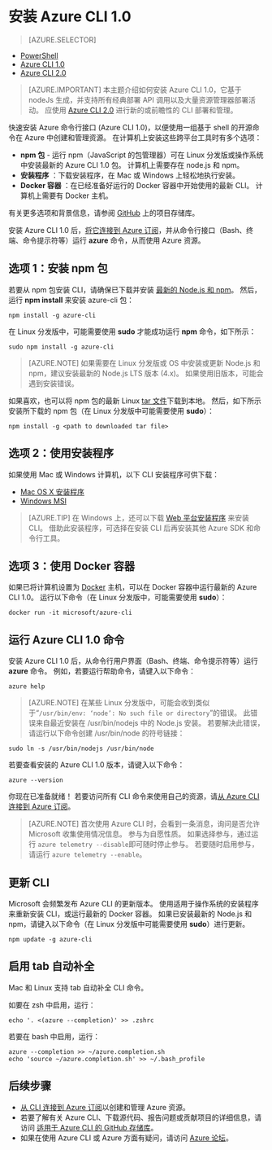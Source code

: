 <properties
    pageTitle="安装 Azure CLI 1.0 | Azure"
    description="安装适用于 Mac、Linux 和 Windows 的 Azure CLI 1.0 即可使用 Azure 服务"
    editor=""
    manager="timlt"
    documentationcenter=""
    author="squillace"
    services="virtual-machines-linux,virtual-network,storage,azure-resource-manager"
    tags="azure-resource-manager,azure-service-management"
    translationtype="Human Translation" />
 
<tags
    ms.assetid="bdb776c8-7a76-4f3a-887c-236b4fffee10"
    ms.service="multiple"
    ms.workload="multiple"
    ms.tgt_pltfrm="command-line-interface"
    ms.devlang="na"
    ms.topic="article"
    ms.date="03/20/2017"
    wacn.date="04/17/2017"
    ms.author="rasquill"
    ms.sourcegitcommit="7cc8d7b9c616d399509cd9dbdd155b0e9a7987a8"
    ms.openlocfilehash="dd572eaa992332aee52b50b74a375ee3f9a43012"
    ms.lasthandoff="04/07/2017" />

# <a name="install-the-azure-cli-10"></a>安装 Azure CLI 1.0
> [AZURE.SELECTOR]
- [PowerShell](/documentation/articles/powershell-install-configure/)
- [Azure CLI 1.0](/documentation/articles/cli-install-nodejs/)
- [Azure CLI 2.0](https://docs.microsoft.com/zh-cn/cli/azure/install-azure-cli/)

> [AZURE.IMPORTANT]
> 本主题介绍如何安装 Azure CLI 1.0，它基于 nodeJs 生成，并支持所有经典部署 API 调用以及大量资源管理器部署活动。 应使用 [Azure CLI 2.0](https://docs.microsoft.com/zh-cn/cli/azure/overview) 进行新的或前瞻性的 CLI 部署和管理。

快速安装 Azure 命令行接口 (Azure CLI 1.0)，以便使用一组基于 shell 的开源命令在 Azure 中创建和管理资源。 在计算机上安装这些跨平台工具时有多个选项：

- **npm 包** - 运行 npm（JavaScript 的包管理器）可在 Linux 分发版或操作系统中安装最新的 Azure CLI 1.0 包。 计算机上需要存在 node.js 和 npm。
- **安装程序** ：下载安装程序，在 Mac 或 Windows 上轻松地执行安装。
- **Docker 容器** ：在已经准备好运行的 Docker 容器中开始使用的最新 CLI。 计算机上需要有 Docker 主机。

有关更多选项和背景信息，请参阅 [GitHub](https://github.com/azure/azure-xplat-cli) 上的项目存储库。

安装 Azure CLI 1.0 后，[将它连接到 Azure 订阅](/documentation/articles/xplat-cli-connect/)，并从命令行接口（Bash、终端、命令提示符等）运行 **azure** 命令，从而使用 Azure 资源。

## <a name="option-1-install-an-npm-package"></a>选项 1：安装 npm 包
若要从 npm 包安装 CLI，请确保已下载并安装 [最新的 Node.js 和 npm](https://nodejs.org/en/download/package-manager/)。 然后，运行 **npm install** 来安装 azure-cli 包：

    npm install -g azure-cli

在 Linux 分发版中，可能需要使用 **sudo** 才能成功运行 **npm** 命令，如下所示：

    sudo npm install -g azure-cli

> [AZURE.NOTE]
> 如果需要在 Linux 分发版或 OS 中安装或更新 Node.js 和 npm，建议安装最新的 Node.js LTS 版本 (4.x)。 如果使用旧版本，可能会遇到安装错误。

如果喜欢，也可以将 npm 包的最新 Linux [tar 文件][linux-installer]下载到本地。 然后，如下所示安装所下载的 npm 包（在 Linux 分发版中可能需要使用 **sudo**）：

    npm install -g <path to downloaded tar file>

## <a name="option-2-use-an-installer"></a>选项 2：使用安装程序
如果使用 Mac 或 Windows 计算机，以下 CLI 安装程序可供下载：

- [Mac OS X 安装程序][mac-installer]
- [Windows MSI][windows-installer]

> [AZURE.TIP]
> 在 Windows 上，还可以下载 [Web 平台安装程序](https://go.microsoft.com/?linkid=9828653) 来安装 CLI。 借助此安装程序，可选择在安装 CLI 后再安装其他 Azure SDK 和命令行工具。

## <a name="option-3-use-a-docker-container"></a>选项 3：使用 Docker 容器
如果已将计算机设置为 [Docker](https://docs.docker.com/engine/understanding-docker/) 主机，可以在 Docker 容器中运行最新的 Azure CLI 1.0。 运行以下命令（在 Linux 分发版中，可能需要使用 **sudo**）：

    docker run -it microsoft/azure-cli

## <a name="run-azure-cli-10-commands"></a>运行 Azure CLI 1.0 命令
安装 Azure CLI 1.0 后，从命令行用户界面（Bash、终端、命令提示符等）运行 **azure** 命令。 例如，若要运行帮助命令，请键入以下命令：

    azure help

> [AZURE.NOTE]
> 在某些 Linux 分发版中，可能会收到类似于“`/usr/bin/env: ‘node’: No such file or directory`”的错误。 此错误来自最近安装在 /usr/bin/nodejs 中的 Node.js 安装。 若要解决此错误，请运行以下命令创建 /usr/bin/node 的符号链接：

    sudo ln -s /usr/bin/nodejs /usr/bin/node

若要查看安装的 Azure CLI 1.0 版本，请键入以下命令：

    azure --version

你现在已准备就绪！ 若要访问所有 CLI 命令来使用自己的资源，请[从 Azure CLI 连接到 Azure 订阅](/documentation/articles/xplat-cli-connect/)。

> [AZURE.NOTE]
> 首次使用 Azure CLI 时，会看到一条消息，询问是否允许 Microsoft 收集使用情况信息。 参与为自愿性质。 如果选择参与，通过运行 `azure telemetry --disable`即可随时停止参与。 若要随时启用参与，请运行 `azure telemetry --enable`。

## <a name="update-the-cli"></a>更新 CLI
Microsoft 会频繁发布 Azure CLI 的更新版本。 使用适用于操作系统的安装程序来重新安装 CLI，或运行最新的 Docker 容器。 如果已安装最新的 Node.js 和 npm，请键入以下命令（在 Linux 分发版中可能需要使用 **sudo**）进行更新。

    npm update -g azure-cli

## <a name="enable-tab-completion"></a>启用 tab 自动补全
Mac 和 Linux 支持 tab 自动补全 CLI 命令。

如要在 zsh 中启用，运行：

    echo '. <(azure --completion)' >> .zshrc

若要在 bash 中启用，运行：

    azure --completion >> ~/azure.completion.sh
    echo 'source ~/azure.completion.sh' >> ~/.bash_profile

## <a name="next-steps"></a>后续步骤
- [从 CLI 连接到 Azure 订阅](/documentation/articles/xplat-cli-connect/)以创建和管理 Azure 资源。
- 若要了解有关 Azure CLI、下载源代码、报告问题或贡献项目的详细信息，请访问 [适用于 Azure CLI 的 GitHub 存储库](https://github.com/azure/azure-xplat-cli)。
- 如果在使用 Azure CLI 或 Azure 方面有疑问，请访问 [Azure 论坛](https://social.msdn.microsoft.com/Forums/zh-cn/home?forum=azurescripting)。

[mac-installer]: http://aka.ms/mac-azure-cli
[windows-installer]: http://aka.ms/webpi-azure-cli
[linux-installer]: http://aka.ms/linux-azure-cli
[cliasm]:https://docs.microsoft.com/zh-cn/cli/azure/get-started-with-azure-cli
[cliarm]: /documentation/articles/azure-cli-arm-commands/


